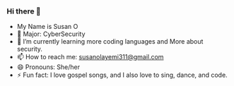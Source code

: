 ### Hi there 👋

- My Name is Susan O
- 🔭 Major: CyberSecurity
- 🌱 I’m currently learning more coding languages and More about security.
- 📫 How to reach me: susanolayemi311@gmail.com
- 😄 Pronouns: She/her
- ⚡ Fun fact: I love gospel songs, and I also love to sing, dance, and code.

